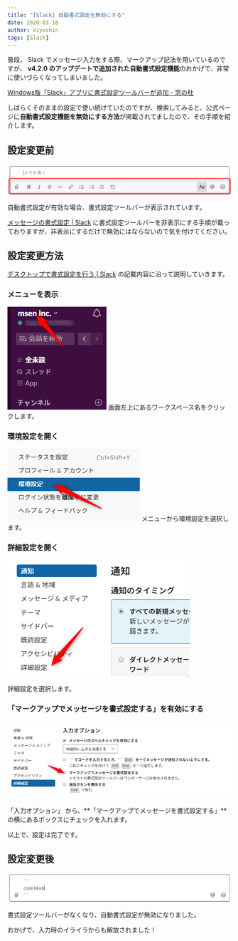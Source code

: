```yaml
---
title: "[Slack] 自動書式設定を無効にする"
date: 2020-03-16
author: kiyoshin
tags: [Slack]
---
```


普段、 Slack でメッセージ入力をする際、マークアップ記法を用いているのですが、 **v4.2.0 のアップデートで追加された自動書式設定機能**のおかげで、非常に使いづらくなってしまいました。

[Windows版「Slack」アプリに書式設定ツールバーが追加 - 窓の杜](https://forest.watch.impress.co.jp/docs/news/1221042.html)

しばらくそのままの設定で使い続けていたのですが、検索してみると、公式ページに**自動書式設定機能を無効にする方法**が掲載されてましたので、その手順を紹介します。

## 設定変更前

![](images/slack-disable-automatic-formatting-1.png)

自動書式設定が有効な場合、書式設定ツールバーが表示されています。

[メッセージの書式設定 | Slack](https://slack.com/intl/ja-jp/help/articles/202288908-%E3%83%A1%E3%83%83%E3%82%BB%E3%83%BC%E3%82%B8%E3%81%AE%E6%9B%B8%E5%BC%8F%E8%A8%AD%E5%AE%9A) に書式設定ツールバーを非表示にする手順が載っておりますが、非表示にするだけで無効にはならないので気を付けてください。

## 設定変更方法

[デスクトップで書式設定を行う | Slack](https://slack.com/intl/ja-jp/help/articles/360039953113-%E3%83%87%E3%82%B9%E3%82%AF%E3%83%88%E3%83%83%E3%83%97%E3%81%A7%E6%9B%B8%E5%BC%8F%E8%A8%AD%E5%AE%9A%E3%82%92%E8%A1%8C%E3%81%86) の記載内容に沿って説明していきます。

### メニューを表示

![](images/slack-disable-automatic-formatting-2.png)
画面左上にあるワークスペース名をクリックします。

### 環境設定を開く

![](images/slack-disable-automatic-formatting-3.png)
メニューから環境設定を選択します。

### 詳細設定を開く

![](images/slack-disable-automatic-formatting-4.png)

詳細設定を選択します。

### 「マークアップでメッセージを書式設定する」を有効にする

![](images/slack-disable-automatic-formatting-5.png)

「入力オプション」 から、**「マークアップでメッセージを書式設定する」**の横にあるボックスにチェックを入れます。

以上で、設定は完了です。

## 設定変更後

![](images/slack-disable-automatic-formatting-6.png)

書式設定ツールバーがなくなり、自動書式設定が無効になりました。

おかげで、入力時のイライラからも解放されました！
